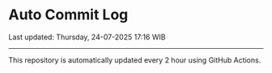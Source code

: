 # Auto Commit Log

Last updated: Thursday, 24-07-2025 17:16 WIB

---

This repository is automatically updated every 2 hour using GitHub Actions.
